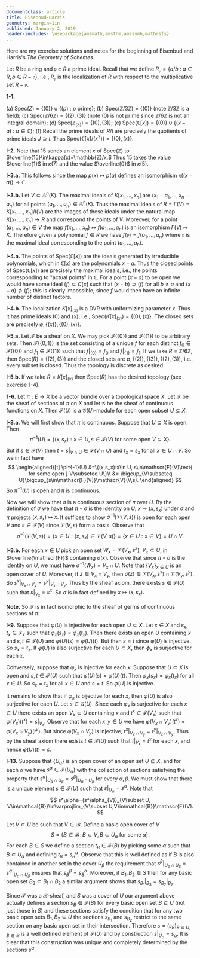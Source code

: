 ```yaml
---
documentclass: article
title: Eisenbud-Harris
geometry: margin=1in
published: January 2, 2019
header-includes: \usepackage{amsmath,amsthm,amssymb,mathrsfs}
...
```


Here are my exercise solutions and notes for the beginning
of Eisenbud and Harris's *The Geometry of Schemes*.

Let $R$ be a ring and $\mathfrak{p}\subset R$ a prime ideal. Recall that
we define $R_{\mathfrak{p}}=\{a/b \ : \ a\in R, b\in R-\mathfrak{p}\}$, i.e.,
$R_{\mathfrak{p}}$ is the localization of $R$ with respect to the
multiplicative set $R-\mathfrak{p}.$

**1-1.**

 (a) $\text{Spec}(Z)=\{(0)\} \cup \{(p) \ : \ p \ \text{prime}\}$;
 (b) $\text{Spec}(\mathbb{Z}/3\mathbb{Z})=\{(0)\}$ (note $\mathbb{Z}/3\mathbb{Z}$ is a field);
 (c) $\text{Spec}(\mathbb{Z}/6\mathbb{Z})=\{(2),(3)\}$ (note $(0)$ is not prime
since $\mathbb{Z}/6\mathbb{Z}$ is not an integral domain);
 (d) $\text{Spec}(\mathbb{Z}_{(3)})=\{(0),(3)\}$;
 (e) $\text{Spec}(\mathbb{C}[x])=\{(0)\}\cup\{(x-a) \ : \ a\in\mathbb{C}\}$;
 (f) Recall the prime ideals of $R/I$ are precisely the quotients of prime
ideals $J\supseteq I.$ Thus $\text{Spec}(\mathbb{C}[x]/(x^2))=\{(0),(x)\}.$

**I-2.** Note that $15$ sends an element $x$ of $\text{Spec}(\mathbb{Z})$ to
$\overline{15}\in\kappa(x)=\mathbb{Z}/x.$ Thus $15$ takes the value
$\overline{1}$ in $\kappa(7)$ and the value $\overline{0}$ in $\kappa(5).$

**I-3.a.** This follows since the map $p(x)\mapsto p(a)$ defines an isomorphism
$\kappa((x-a))\to \mathbb{C}.$

**I-3.b.**
Let $V\subset\mathbb{A}^n(K).$ The maximal ideals of $K[x_1,\ldots,x_n]$ are
$(x_1-a_1,\ldots,x_n-a_n)$ for all points $(a_1,\ldots,a_n)\in\mathbb{A}^n(K).$
Thus the maximal ideals of $R=\Gamma(V)=K[x_1,\ldots,x_n]/I(V)$ are the images
of these ideals under the natural map $K[x_1,\ldots,x_n]\to R$ and correspond
the points of $V.$ Moreover, for a point $(a_1,\ldots,a_n)\in V$ the map $f(x_1,\ldots,x_n)\mapsto
f(a_1,\ldots,a_n)$ is an isomorphism $\Gamma(V)\mapsto K.$
Therefore given a polynomial $f\in R$ we have
$f(\mathfrak{p})=f(a_1,\ldots,a_n)$ where $\mathfrak{p}$ is the maximal ideal
corresponding to the point $(a_1,\ldots,a_n).$

**I-4.a.**
The points of $\text{Spec}(\mathbb{C}[x])$ are the ideals generated by irreducible polynomials,
which in $\mathbb{C}[x]$ are the polynomials $x-a.$
Thus the closed points of $\text{Spec}(\mathbb{C}[x])$ are precisely the maximal
ideals, i.e., the points corresponding to "actual points" in $\mathbb{C}.$ For
a point $(x-a)$ to be open we would have some ideal $(f)\subset C[x]$ such that
$(x-b)\supset (f)$ for all $b\ne a$ and $(x-a)\not\supset (f)$; this is clearly
impossible, since $f$ would then have an infinite number of distinct factors.

**I-4.b.** The localization $K[x]_{(x)}$ is a DVR with uniformizing parameter $x.$
Thus it has prime ideals $(0)$ and $(x)$, i.e.,
$\text{Spec}(K[x]_{(x)})=\{(0),(x)\}.$ The closed sets are precisely
$\emptyset,\{(x)\},\{(0),(x)\}.$

**I-5.a.** Let $\mathscr{F}$ be a sheaf on $X.$ We may pick $\mathscr{F}(\{0\})$ and
$\mathscr{F}(\{1\})$ to be arbitrary sets. Then $\mathscr{F}(\{0,1\})$ is
the set consisting of a unique $f$ for each distinct $f_0\in\mathscr{F}(\{0\})$
and $f_1\in\mathscr{F}(\{1\})$ such that $f|_{\{0\}}=f_0$ and $f|_{\{1\}}=f_1.$
If we take $R=\mathbb{Z}/6\mathbb{Z}$, then $\text{Spec}(R)=\{(2),(3)\}$
and the closed sets are $\emptyset,\{(2)\},\{(3)\},\{(2),(3)\}$, i.e., every
subset is closed. Thus the topology is discrete as desired.

**I-5.b.** If we take $R=K[x]_{(x)}$ then $\text{Spec}(R)$ has the desired topology
(see exercise 1-4).

**1-6.** Let $\pi:E\to X$ be a vector bundle over a topological space $X.$
Let $\mathscr{F}$ be the sheaf of sections of $\pi$ on $X$ and let
$\mathscr{G}$ be the sheaf of continuous functions on $X.$ Then
$\mathscr{F}(U)$ is a $\mathscr{G}(U)$-module for each open subset $U\subseteq
X.$

**I-8.a.**
We will first show that $\pi$ is continuous. Suppose that $U\subseteq X$ is open.
Then
$$
    \pi^{-1}(U)=\{(x,s_x):x\in U, s\in\mathscr{F}(V)\text{ for some open } V\subseteq
    X\}.
$$
But if $s\in\mathscr{F}(V)$ then $t=s|_{V\cap U}\in\mathscr{F}(V\cap U)$
and $t_x=s_x$ for all $x\in U\cap V.$ So we in fact have
$$
\begin{aligned}[t]
\pi^{-1}(U) &=\{(x,s_x):x\in U, s\in\mathscr{F}(V)\text{ for some open } V\subseteq U\}\\
    &= \bigcup_{V\subseteq U}\bigcup_{s\in\mathscr{F}(V)}\mathscr{V}(V,s).
\end{aligned}
$$
So $\pi^{-1}(U)$ is open and $\pi$ is continuous.

Now we will show that $\sigma$ is a continuous section of $\pi$ over $U.$
By the definition of $\sigma$ we have that $\pi\circ\sigma$ is the identity on
$U$; $x\mapsto (x,s_x)$ under $\sigma$ and $\pi$ projects $(x,s_x)\mapsto x.$
It suffices to show $\sigma^{-1}(\mathscr{V}(V,s))$ is open for each open $V$ and
$s\in\mathscr{F}(V)$ since $\mathscr{V}(V,s)$ form a basis. Observe that
$$
    \sigma^{-1}(\mathscr{V}(V,s))=\{x\in U :
    (x,s_x)\in\mathscr{V}(V,s)\}=\{x\in U : x\in V\}=U\cap V.
$$

**I-8.b.**
For each $x\in U$ pick an open set $W_x=\mathscr{V}(V_x,s^x)$, $V_x\subset U$,
in $\overline{\mathscr{F}}$ containing $\sigma(x).$ Observe that since
$\pi\circ\sigma$ is the identity on $U$, we must have $\sigma^{-1}(W_x)=V_x\cap
U.$ Note that
$\{V_x\}_{x\in U}$ is an open cover of $U.$ Moreover,
if $z\in V_x\cap V_y$, then
$\sigma(z)\in\mathscr{V}(V_x,s^x)\cap\mathscr{V}(V_y,s^y).$ So $s^x|_{V_x\cap
V_y}=s^y|_{V_x\cap V_y}.$ Thus by the sheaf axiom, there exists
$s\in\mathscr{F}(U)$ such that $s|_{V_x}=s^x.$ So $\sigma$ is in fact defined
by $x\mapsto (x,s_x).$

**Note.** So $\mathscr{F}$ is in fact isomorphic to
the sheaf of germs of continuous sections of
$\pi.$

**I-9.**
Suppose that $\varphi(U)$ is injective for each open $U\subset X.$ Let $x\in X$
and $s_x,t_x\in\mathscr{F}_x$ such that $\varphi_x(s_x)=\varphi_x(t_x).$ Then
there exists an open $U$ containing $x$ and $s,t\in \mathscr{F}(U)$ and
$\varphi(U)(s)=\varphi(U)(t).$
But then $s=t$ since $\varphi(U)$ is injective. So $s_x=t_x.$ If $\varphi(U)$
is also surjective for each $U\subset X$, then $\phi_x$ is surjective for each
$x.$

Conversely, suppose that $\varphi_x$ is injective for each $x.$ Suppose that
$U\subset X$ is open and $s,t\in\mathscr{F}(U)$ such that
$\varphi(U)(s)=\varphi(U)(t).$ Then $\varphi_x(s_x)=\varphi_x(t_x)$ for all $x\in
U.$ So $s_x=t_x$ for all $x\in U$ and $s=t.$ So $\varphi(U)$ is injective.

It remains to show that if $\varphi_x$ is bijective for each $x$, then
$\varphi(U)$ is also surjective for each $U.$ Let $s\in\mathscr{G}(U).$ Since each
$\varphi_x$ is surjective for each $x\in U$ there exists an open $V_x\subset U$
containing $x$ and $t^x\in\mathscr{F}(V_x)$ such that
$\varphi(V_x)(t^x)=s|_{V_x}.$ Observe that for each $x,y\in U$ we have $\varphi(V_x\cap
V_y)(t^x)=\varphi(V_x\cap V_y)(t^y).$ But since $\varphi(V_x\cap V_y)$ is
injective, $t^x|_{V_x\cap V_y}=t^y|_{V_x\cap V_y}.$ Thus by the sheaf axiom
there exists $t\in\mathscr{F}(U)$ such that $t|_{V_x}=t^x$ for each $x$, and
hence
$\varphi(U)(t)=s.$

**I-13.**
Suppose that $\{U_\alpha\}$ is an open cover of an open set $U\subseteq X$,
and for each $\alpha$ we have $s^\alpha\in\mathscr{F}(U_\alpha)$ with the
collection of sections satisfying the property that
$s^\alpha|_{U_\alpha\cap U_\beta}=s^\beta|_{U_\alpha\cap U_\beta}$ for every
$\alpha,\beta.$ We must show that there is a unique element
$s\in\mathscr{F}(U)$ such that
$s|_{U_\alpha}=s^\alpha.$ Note that
$$
    s^\alpha=(s^\alpha_{V})_{V\subset U,
V\in\mathcal{B}}\in\varprojlim_{V\subset U,V\in\mathcal{B}}\mathscr{F}(V).
$$

Let $V\subset U$ be such that
$V\in\mathcal{B}.$ Define a basic open cover of $V$
$$
    S=\{B\in\mathcal{B} \, : \,
    B\subset V, B\subset U_\alpha \ \text{for some} \ \alpha\}.
$$
For each $B\in S$ we define a section $t_B\in\mathscr{F}(B)$ by picking some
$\alpha$ such that $B\subset U_\alpha$ and defining
$t_B=s^\alpha_B.$ Observe that this is well defined as if $B$ is also
contained in another set in the cover $U_\beta$ the requirement that
$s^\beta|_{U_\alpha\cap U_\beta}=s^\alpha|_{U_\alpha\cap U_\beta}$ ensures that
$s^\beta_B=s^\alpha_B.$ Moreover, if $B_1,B_2\in S$ then for any basic open set
$B_3\subset B_1\cap B_2$ a similar argument shows that
$s_{B_1}|_{B_3}=s_{B_2}|_{B_2}.$

Since $\mathscr{F}$ was a $\mathcal{B}$-sheaf,
and $S$ was a cover of $U$ our argument above
actually defines a section $s_B\in\mathscr{F}(B)$ for every basic open set
$B\subseteq U$ (not just those in $S$) and these sections satisfy the condition
that for any two basic open sets $B_1,B_2\subseteq U$
the sections $s_{B_1}$ and $s_{B_2}$ restrict to the same section on any basic
open set in their intersection. Therefore $s=(s_B)_{B\subset U,B\in\mathcal{B}}$
is a well defined element of $\mathscr{F}(U)$ and by construction
$s|_{U_\alpha}=s_\alpha.$ It is clear that this construction was unique and
completely determined by the sections $s^\alpha.$
